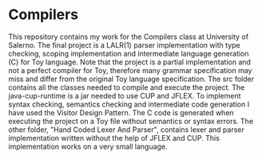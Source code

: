 # Compilers
This repository contains my work for the Compilers class at University of Salerno. The final project is a LALR(1) parser implementation with type checking, scoping implementation and intermediate language generation (C) for Toy language. Note that the project is a partial implementation and not a perfect compiler for Toy, therefore many grammar specification may miss and differ from the original Toy language specification.
The src folder contains all the classes needed to compile and execute the project. The java-cup-runtime is a jar needed to use CUP and JFLEX.
To implement syntax checking, semantics checking and intermediate code generation I have used the Visitor Design Pattern.
The C code is generated when executing the project on a Toy file without semantics or syntax errors.
The other folder, "Hand Coded Lexer And Parser", contains lexer and parser implementation written without the help of JFLEX and CUP. This implementation works on a very small language.
